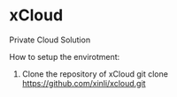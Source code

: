 # xCloud
Private Cloud Solution

How to setup the envirotment:
1. Clone the repository of xCloud
git clone https://github.com/xinli/xcloud.git
